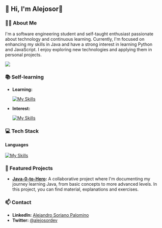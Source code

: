 ## 👋 Hi, I'm Alejosor👾

### 👨‍💻 About Me
I'm a software engineering student and self-taught enthusiast passionate about technology and continuous learning. Currently, I'm focused on enhancing my skills in Java and have a strong interest in learning Python and JavaScript. I enjoy exploring new technologies and applying them in personal projects.

<picture>
  <source
    srcset="https://github-readme-stats.vercel.app/api?username=Alejosor&show_icons=true&theme=cobalt2"
    media="(prefers-color-scheme: dark)"
  />
  <source
    srcset="https://github-readme-stats.vercel.app/api?username=Alejosor&show_icons=true"
    media="(prefers-color-scheme: light), (prefers-color-scheme: no-preference)"
  />
  <img src="https://github-readme-stats.vercel.app/api?username=Alejosor&show_icons=true" />
</picture>

### 📚 Self-learning
- **Learning:**<br/>

  [![My Skills](https://skillicons.dev/icons?i=java&theme=light)](https://skillicons.dev)
- **Interest:**<br/>

  [![My Skills](https://skillicons.dev/icons?i=py,js&theme=dark)](https://skillicons.dev)
  
### 💻 Tech Stack 
#### Languages

[![My Skills](https://skillicons.dev/icons?i=html,css,sqlite,git,github&theme=dark)](https://skillicons.dev)

### 🌟 Featured Projects
- **[Java-0-to-Hero](https://github.com/Alejosor/Java_0_to_Hero):** A collaborative project where I'm documenting my journey learning Java, from basic concepts to more advanced levels. In this project, you can find material, explanations and exercises.

### 📫 Contact
- **LinkedIn:** [Alejandro Soriano Palomino ](www.linkedin.com/in/alejandro-soriano-palomino)
- **Twitter:** [@alejosordev](https://twitter.com/alejosordev)

<!--
**Alejosor/alejosor** is a ✨ _special_ ✨ repository because its `README.md` (this file) appears on your GitHub profile.

Here are some ideas to get you started:

- 🔭 I’m currently working on ...
- 🌱 I’m currently learning ...
- 👯 I’m looking to collaborate on ...
- 🤔 I’m looking for help with ...
- 💬 Ask me about ...
- 📫 How to reach me: ...
- 😄 Pronouns: ...
- ⚡ Fun fact: ...
-->
